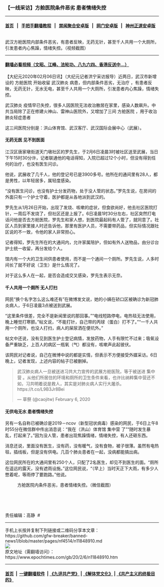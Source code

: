 ### 【一线采访】方舱医院条件恶劣 患者情绪失控
------------------------

#### [首页](https://github.com/gfw-breaker/banned-news1/blob/master/README.md) &nbsp;&nbsp;|&nbsp;&nbsp; [手把手翻墙教程](https://github.com/gfw-breaker/guides/wiki) &nbsp;&nbsp;|&nbsp;&nbsp; [禁闻聚合安卓版](https://github.com/gfw-breaker/bn-android) &nbsp;&nbsp;|&nbsp;&nbsp; [网门安卓版](https://github.com/oGate2/oGate) &nbsp;&nbsp;|&nbsp;&nbsp; [神州正道安卓版](https://github.com/SzzdOgate/update) 



<div><img alt="" class="aligncenter wp-post-image" src="https://i.epochtimes.com/assets/uploads/2020/02/page-1-600x400.jpg"/>
<div class="red16 caption">
 <p>
  武汉方舱医院内部条件恶劣，有患者反映，无药无针，甚至千人共用一个大厕所，引发患者内心焦躁，情绪失控。（视频截图）
 </p>
</div>
</div><hr/>

#### [翻墙必看视频（文昭、江峰、法轮功、八九六四、香港反送中...）](https://github.com/gfw-breaker/banned-news1/blob/master/pages/link3.md)

<div><p>
 【大纪元2020年02月06日讯】（大纪元记者洪宁采访报导）近两日，武汉市新增设的
 <ok href="https://www.epochtimes.com/gb/tag/%E6%96%B9%E8%88%B1%E5%8C%BB%E9%99%A2.html">
  方舱医院
 </ok>
 开始收留
 <ok href="https://www.epochtimes.com/gb/tag/%E6%AD%A6%E6%B1%89%E8%82%BA%E7%82%8E.html">
  武汉肺炎
 </ok>
 病患，但内部条件恶劣，无治疗 ，有患者反映，无药无针，无水无电，甚至千人共用一个大厕所，引发患者内心焦躁，情绪失控。
</p>
<p>
 <ok href="https://www.epochtimes.com/gb/tag/%E6%AD%A6%E6%B1%89%E8%82%BA%E7%82%8E.html">
  武汉肺炎
 </ok>
 疫情早已失控，很多人因医院无法收治散居在家里，感染人数飙升。中共当局除了正在修建火神山、雷神山医院外，又增加了三间
 <ok href="https://www.epochtimes.com/gb/tag/%E6%96%B9%E8%88%B1%E5%8C%BB%E9%99%A2.html">
  方舱医院
 </ok>
 ，用于收治肺炎轻症患者
</p>
<p>
 这三间医院分别是：洪山体育馆、武汉客厅、武汉国际会展中心（武展）。
</p>
<h4>
 无药无医 见不到医面
</h4>
<p class="LC20lb">
 江汉区唐家墩街道天门墩社区的罗先生，于2月6日凌晨3时被社区送至武展，当日下午15时30分许，记者联通他的电话得知，入院已超过12个小时，但没有得到任何的治疗，也没有医生问诊。
</p>
<p>
 他说，武展收了几千人，他的登记号已是3900多号。他所在的通间里有28人，都是男性，以年轻居多，属轻度感染。
</p>
<p>
 “没有医生问诊，也没有护士分发药物，处于没人管的状态。”罗先生说，在房间的外面只有一个护士守着，医护都是从各地派到武汉的。
</p>
<p>
 罗先生从1月26日开始，出现了发烧、咳嗽的症状，但食欲尚好，他去社区医院打针，一周后不发烧了，但社区还是上报了。6日凌晨1时30分左右，社区突然打电话问他是否去方舱医院，罗先生和家人想，到医院最起码有人管了，就同意了。社区人员到家里接人时还告诉他，那里有医护人员，不需要带药品，但实际情况跟社区说的不一致，令他的家人非常担心。
</p>
<p>
 记者得知，罗先生所在的大通间内，允许家属陪护，但如有外人送物品，由分诊台护士统一收留，再分发给个人。
</p>
<p>
 馆内有一个大的卫生间供患者使用，而不是一个通间一个厕所。罗先生说，人多时间长了就不好说（卫生）是什么情况了。
</p>
<p>
 对于这么多人在一起，是否会造成交叉感染，罗先生表示无奈。
 <br/>
</p>
<h4>
 千人共用一个厕所 无人打扫
</h4>
<p>
 网民“换个名字怎么这么难还有”在微博发文说，她的小姨在硚口区被确诊为新冠肺炎病人，于6日凌晨3点被送到武展。
</p>
<p>
 “这里条件很差，完全不是新闻里说的那回事。”“电线短路停电，电热毯无法使用，晚上睡觉打寒颤。”帖文说，“不能打针，自己带的丙球（蛋白）打不了。”“一千人共用一个厕所，也没人打扫，病人的屎尿洒在便坑外。”
</p>
<p>
 帖文中还说，没有见到医生护士登记病情，发放药物，人手有限忙不过来；吸氧设备严重缺乏，上百人的病区一瓶氧（气）都没有，咳嗽声此起彼伏。
</p>
<p>
 该网民对记者说，自己在微博中说的都是实情，但表示不方便接受外媒采访。6日晚上，记者发现，上述内容的帖子已被删掉。
</p>
<blockquote class="twitter-tweet">
 <p dir="ltr" lang="zh">
  武汉肺炎病人一旦被送进习共大力宣传的武展方舱医院，等于被送进
  <ok href="https://www.epochtimes.com/gb/tag/%E9%9B%86%E4%B8%AD%E8%90%A5.html">
   集中营
  </ok>
  。从他们所居住的环境和厕所的卫生条件来看，也许比纳粹集中营还不如，习共明着说是救人，其实是对肺炎病人实行大屠杀。
  <ok href="https://t.co/L9B3Jr8Bei">
   https://t.co/L9B3Jr8Bei
  </ok>
 </p>
 <p>
  — 草祭 (@caojitw)
  <ok href="https://twitter.com/caojitw/status/1225347150969655296?ref_src=twsrc%5Etfw">
   February 6, 2020
  </ok>
 </p>
</blockquote>
<p>
</p>
<h4>
 无供电无水 患者情绪失控
</h4>
<p>
 另有一名自称已被确诊是2019－ncov（新型冠状病毒）感染的网民，于6日上午8时55分在微信群中传出消息说：“我在（洪山）体育馆
 <ok href="https://www.epochtimes.com/gb/tag/%E9%9B%86%E4%B8%AD%E8%90%A5.html">
  集中营
 </ok>
 了”“随时发生暴乱，打起来了。”因为没人管，患者出现焦躁情绪，情绪失控，有人还砸东西。
</p>
<p>
 消息还说，里面没有医生，没有药，没有暖气，没有食物，被子很薄。虽然有电热毯，插线板，但是没有供电。几百个肺炎患者在一起，没病都能搞出病。
</p>
<p>
 这位网民所在的大通间里有250个人，只配了2名医生，却见不到医生的面。“厕所在遥远的露天，没有遮雨设施。”这位网民说，“（早上）当时天正下大雨，有多少人憋着呢，等雨停了要跑路。”他说。
</p>
<figure class="wp-caption aligncenter" id="attachment_11849224" style="width: 600px">
 <img alt="" class="wp-image-11849224 size-large" src="http://i.epochtimes.com/assets/uploads/2020/02/999-600x400.jpg"/>
 <br/><figcaption class="wp-caption-text">
  方舱医院内条件恶劣，患者情绪失控。（微信截图）
 </figcaption><br/>
</figure><br/>
<p>
 <br/>
 责任编辑：高静  #
</p>
</div>
<hr/>
手机上长按并复制下列链接或二维码分享本文章：<br/>
https://github.com/gfw-breaker/banned-news1/blob/master/pages/nf4514/n11848910.md <br/>
<a href='https://github.com/gfw-breaker/banned-news1/blob/master/pages/nf4514/n11848910.md'><img src='https://github.com/gfw-breaker/banned-news1/blob/master/pages/nf4514/n11848910.md.png'/></a> <br/>
原文地址（需翻墙访问）：https://www.epochtimes.com/gb/20/2/6/n11848910.htm


------------------------
#### [首页](https://github.com/gfw-breaker/banned-news1/blob/master/README.md) &nbsp;|&nbsp; [一键翻墙软件](https://github.com/gfw-breaker/nogfw/blob/master/README.md) &nbsp;| [《九评共产党》](https://github.com/gfw-breaker/9ping.md/blob/master/README.md#九评之一评共产党是什么) | [《解体党文化》](https://github.com/gfw-breaker/jtdwh.md/blob/master/README.md) | [《共产主义的终极目的》](https://github.com/gfw-breaker/gczydzjmd.md/blob/master/README.md)


<img src='http://gfw-breaker.win/banned-news/pages/nf4514/n11848910.md' width='0px' height='0px'/>